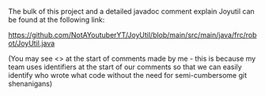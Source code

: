 The bulk of this project and a detailed javadoc comment explain Joyutil
can be found at the following link:

https://github.com/NotAYoutuberYT/JoyUtil/blob/main/src/main/java/frc/robot/JoyUtil.java

(You may see <> at the start of comments made by me - this is because my team uses
identifiers at the start of our comments so that we can easily identify who wrote
what code without the need for semi-cumbersome git shenanigans)
